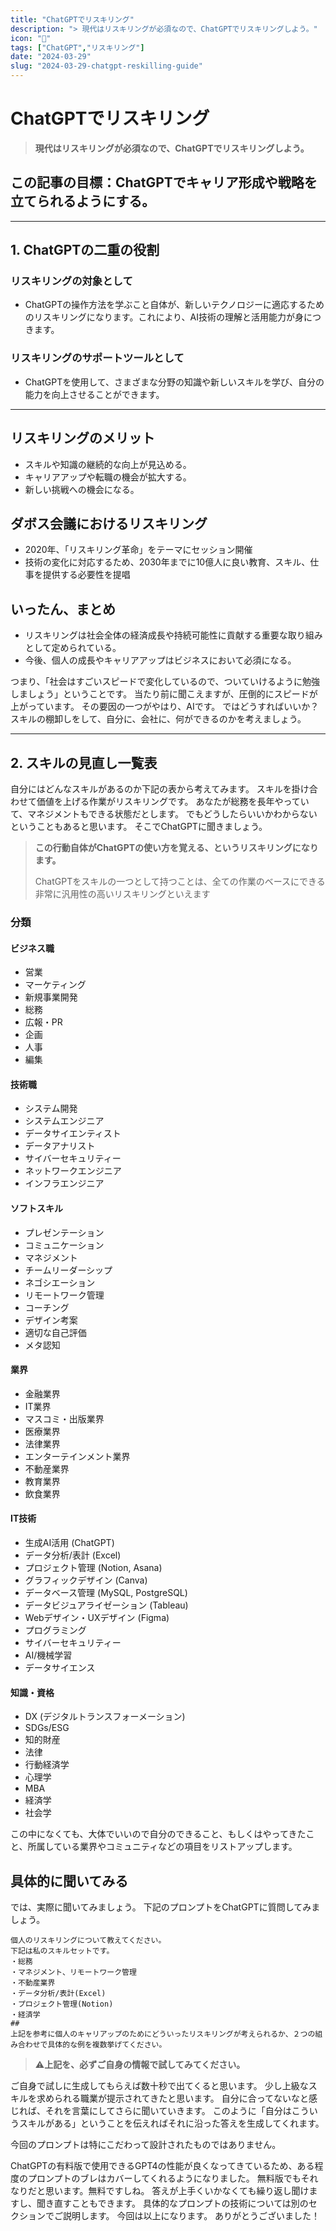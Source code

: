 ```yaml
---
title: "ChatGPTでリスキリング"
description: "> 現代はリスキリングが必須なので、ChatGPTでリスキリングしよう。"
icon: "🤖"
tags: ["ChatGPT","リスキリング"]
date: "2024-03-29"
slug: "2024-03-29-chatgpt-reskilling-guide"
---
```


# ChatGPTでリスキリング

> **現代はリスキリングが必須なので、ChatGPTでリスキリングしよう。**

## この記事の目標：ChatGPTでキャリア形成や戦略を立てられるようにする。

---

## 1. ChatGPTの二重の役割

### リスキリングの対象として

- ChatGPTの操作方法を学ぶこと自体が、新しいテクノロジーに適応するためのリスキリングになります。これにより、AI技術の理解と活用能力が身につきます。

### リスキリングのサポートツールとして

- ChatGPTを使用して、さまざまな分野の知識や新しいスキルを学び、自分の能力を向上させることができます。

---

## リスキリングのメリット

- スキルや知識の継続的な向上が見込める。
- キャリアアップや転職の機会が拡大する。
- 新しい挑戦への機会になる。

## ダボス会議におけるリスキリング

- 2020年、「リスキリング革命」をテーマにセッション開催
- 技術の変化に対応するため、2030年までに10億人に良い教育、スキル、仕事を提供する必要性を提唱

## いったん、まとめ

- リスキリングは社会全体の経済成長や持続可能性に貢献する重要な取り組みとして定められている。
- 今後、個人の成長やキャリアアップはビジネスにおいて必須になる。

つまり、「社会はすごいスピードで変化しているので、ついていけるように勉強しましょう」ということです。
当たり前に聞こえますが、圧倒的にスピードが上がっています。
その要因の一つがやはり、AIです。
ではどうすればいいか？
スキルの棚卸しをして、自分に、会社に、何ができるのかを考えましょう。

---

## 2. スキルの見直し一覧表

自分にはどんなスキルがあるのか下記の表から考えてみます。
スキルを掛け合わせて価値を上げる作業がリスキリングです。
あなたが総務を長年やっていて、マネジメントもできる状態だとします。
でもどうしたらいいかわからないということもあると思います。
そこでChatGPTに聞きましょう。

> **この行動自体がChatGPTの使い方を覚える、というリスキリングになります。**
>
> ChatGPTをスキルの一つとして持つことは、全ての作業のベースにできる非常に汎用性の高いリスキリングといえます

### 分類

#### ビジネス職

- 営業
- マーケティング
- 新規事業開発
- 総務
- 広報・PR
- 企画
- 人事
- 編集

#### 技術職

- システム開発
- システムエンジニア
- データサイエンティスト
- データアナリスト
- サイバーセキュリティー
- ネットワークエンジニア
- インフラエンジニア

#### ソフトスキル

- プレゼンテーション
- コミュニケーション
- マネジメント
- チームリーダーシップ
- ネゴシエーション
- リモートワーク管理
- コーチング
- デザイン考案
- 適切な自己評価
- メタ認知

#### 業界

- 金融業界
- IT業界
- マスコミ・出版業界
- 医療業界
- 法律業界
- エンターテインメント業界
- 不動産業界
- 教育業界
- 飲食業界

#### IT技術

- 生成AI活用 (ChatGPT)
- データ分析/表計 (Excel)
- プロジェクト管理 (Notion, Asana)
- グラフィックデザイン (Canva)
- データベース管理 (MySQL, PostgreSQL)
- データビジュアライゼーション (Tableau)
- Webデザイン・UXデザイン (Figma)
- プログラミング
- サイバーセキュリティー
- AI/機械学習
- データサイエンス

#### 知識・資格

- DX (デジタルトランスフォーメーション)
- SDGs/ESG
- 知的財産
- 法律
- 行動経済学
- 心理学
- MBA
- 経済学
- 社会学

この中になくても、大体でいいので自分のできること、もしくはやってきたこと、所属している業界やコミュニティなどの項目をリストアップします。

## 具体的に聞いてみる

では、実際に聞いてみましょう。
下記のプロンプトをChatGPTに質問してみましょう。

```
個人のリスキリングについて教えてください。
下記は私のスキルセットです。
・総務
・マネジメント、リモートワーク管理
・不動産業界
・データ分析/表計(Excel)
・プロジェクト管理(Notion)
・経済学
##
上記を参考に個人のキャリアップのためにどういったリスキリングが考えられるか、２つの組み合わせで具体的な例を複数挙げてください。
```

> ⚠️**上記を、必ずご自身の情報で試してみてください。**

ご自身で試しに生成してもらえば数十秒で出てくると思います。
少し上級なスキルを求められる職業が提示されてきたと思います。
自分に合ってないなと感じれば、それを言葉にしてさらに聞いていきます。
このように「自分はこういうスキルがある」ということを伝えればそれに沿った答えを生成してくれます。

今回のプロンプトは特にこだわって設計されたものではありません。

ChatGPTの有料版で使用できるGPT4の性能が良くなってきているため、ある程度のプロンプトのブレはカバーしてくれるようになりました。
無料版でもそれなりだと思います。無料ですしね。
答えが上手くいかなくても繰り返し聞けますし、聞き直すこともできます。
具体的なプロンプトの技術については別のセクションでご説明します。
今回は以上になります。
ありがとうございました！
